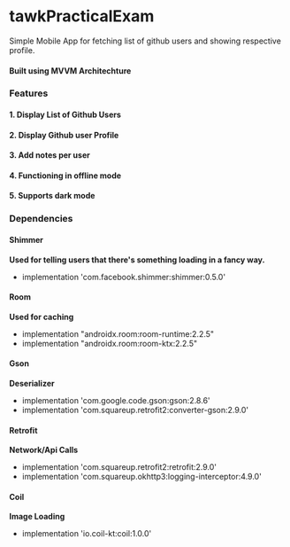 # tawkPracticalExam
Simple Mobile App for fetching list of github users and showing respective profile.

#### Built using MVVM Architechture

### Features
#### 1. Display List of Github Users
#### 2. Display Github user Profile
#### 3. Add notes per user
#### 4. Functioning in offline mode
#### 5. Supports dark mode

### Dependencies

#### Shimmer
**Used for telling users that there's something loading in a fancy way.**
  * implementation 'com.facebook.shimmer:shimmer:0.5.0'

#### Room
**Used for caching**
  * implementation "androidx.room:room-runtime:2.2.5"
  * implementation "androidx.room:room-ktx:2.2.5"

#### Gson
**Deserializer**
  * implementation 'com.google.code.gson:gson:2.8.6'
  * implementation 'com.squareup.retrofit2:converter-gson:2.9.0'

#### Retrofit
**Network/Api Calls**
  * implementation 'com.squareup.retrofit2:retrofit:2.9.0'
  * implementation 'com.squareup.okhttp3:logging-interceptor:4.9.0'

#### Coil
**Image Loading**
  * implementation 'io.coil-kt:coil:1.0.0'



